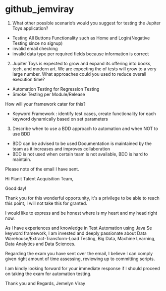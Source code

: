 # github_jemviray


1. What other possible scenario’s would you suggest for testing the Jupiter Toys application?
- Testing All Buttons Functionality such as Home and Login(Negative Testing since no signup)
- invalid email checking
- invalid data type per required fields because information is correct

2. Jupiter Toys is expected to grow and expand its offering into books, tech, and modern art. We are expecting the of tests will grow to a very large number.
What approaches could you used to reduce overall execution time?
- Automation Testing for Regression Testing
- Smoke Testing per Module/Release

How will your framework cater for this?
- Keyword Framework : identify test cases, create functionality for each keyword dynamically based on set parameters

3. Describe when to use a BDD approach to automation and when NOT to use BDD 
- BDD can be advised to be used Documentation is maintained by the team as it increases and improves collaboration
- BDD is not used when certain team is not available, BDD is hard to maintain. 


Please note of the email I have sent. 

Hi Planit Talent Acquisition Team, 

Good day!

Thank you for this wonderful opportunity, it's a privilege to be able to reach this point, I will not take this for granted. 

I would like to express and be honest where is my heart and my head right now. 

As I have experiences and knowledge in Test Automation using Java Se keyword framework, I am invested and deeply passionate about Data Warehouse/Extract-Transform-Load Testing, Big Data, Machine Learning, Data Analytics and Data Sciences. 

Regarding the exam you have sent over the email, I believe I can comply given right amount of time assessing, reviewing up to committing scripts. 

I am kindly looking forward for your immediate response if I should proceed on taking the exam for automation testing.


Thank you and Regards, 
Jemelyn Viray
